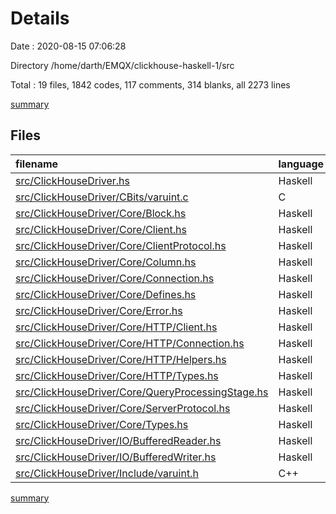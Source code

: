 # Details

Date : 2020-08-15 07:06:28

Directory /home/darth/EMQX/clickhouse-haskell-1/src

Total : 19 files,  1842 codes, 117 comments, 314 blanks, all 2273 lines

[summary](results.md)

## Files
| filename | language | code | comment | blank | total |
| :--- | :--- | ---: | ---: | ---: | ---: |
| [src/ClickHouseDriver.hs](/src/ClickHouseDriver.hs) | Haskell | 14 | 0 | 1 | 15 |
| [src/ClickHouseDriver/CBits/varuint.c](/src/ClickHouseDriver/CBits/varuint.c) | C | 57 | 3 | 5 | 65 |
| [src/ClickHouseDriver/Core/Block.hs](/src/ClickHouseDriver/Core/Block.hs) | Haskell | 82 | 3 | 19 | 104 |
| [src/ClickHouseDriver/Core/Client.hs](/src/ClickHouseDriver/Core/Client.hs) | Haskell | 70 | 11 | 18 | 99 |
| [src/ClickHouseDriver/Core/ClientProtocol.hs](/src/ClickHouseDriver/Core/ClientProtocol.hs) | Haskell | 22 | 7 | 17 | 46 |
| [src/ClickHouseDriver/Core/Column.hs](/src/ClickHouseDriver/Core/Column.hs) | Haskell | 219 | 30 | 35 | 284 |
| [src/ClickHouseDriver/Core/Connection.hs](/src/ClickHouseDriver/Core/Connection.hs) | Haskell | 270 | 7 | 27 | 304 |
| [src/ClickHouseDriver/Core/Defines.hs](/src/ClickHouseDriver/Core/Defines.hs) | Haskell | 34 | 4 | 31 | 69 |
| [src/ClickHouseDriver/Core/Error.hs](/src/ClickHouseDriver/Core/Error.hs) | Haskell | 383 | 0 | 9 | 392 |
| [src/ClickHouseDriver/Core/HTTP/Client.hs](/src/ClickHouseDriver/Core/HTTP/Client.hs) | Haskell | 161 | 20 | 27 | 208 |
| [src/ClickHouseDriver/Core/HTTP/Connection.hs](/src/ClickHouseDriver/Core/HTTP/Connection.hs) | Haskell | 29 | 3 | 9 | 41 |
| [src/ClickHouseDriver/Core/HTTP/Helpers.hs](/src/ClickHouseDriver/Core/HTTP/Helpers.hs) | Haskell | 71 | 4 | 10 | 85 |
| [src/ClickHouseDriver/Core/HTTP/Types.hs](/src/ClickHouseDriver/Core/HTTP/Types.hs) | Haskell | 18 | 1 | 5 | 24 |
| [src/ClickHouseDriver/Core/QueryProcessingStage.hs](/src/ClickHouseDriver/Core/QueryProcessingStage.hs) | Haskell | 4 | 0 | 4 | 8 |
| [src/ClickHouseDriver/Core/ServerProtocol.hs](/src/ClickHouseDriver/Core/ServerProtocol.hs) | Haskell | 36 | 14 | 16 | 66 |
| [src/ClickHouseDriver/Core/Types.hs](/src/ClickHouseDriver/Core/Types.hs) | Haskell | 131 | 2 | 18 | 151 |
| [src/ClickHouseDriver/IO/BufferedReader.hs](/src/ClickHouseDriver/IO/BufferedReader.hs) | Haskell | 150 | 2 | 39 | 191 |
| [src/ClickHouseDriver/IO/BufferedWriter.hs](/src/ClickHouseDriver/IO/BufferedWriter.hs) | Haskell | 82 | 6 | 21 | 109 |
| [src/ClickHouseDriver/Include/varuint.h](/src/ClickHouseDriver/Include/varuint.h) | C++ | 9 | 0 | 3 | 12 |

[summary](results.md)
